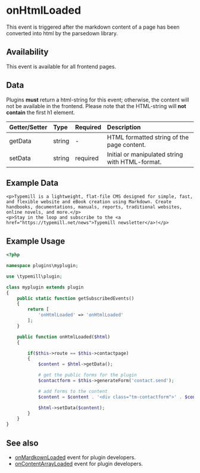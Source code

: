 # onHtmlLoaded

This event is triggered after the markdown content of a page has been converted into html by the parsedown library.

## Availability

This event is available for all frontend pages.

## Data

Plugins **must** return a html-string for this event; otherwise, the content will not be available in the frontend. Please note that the HTML-string will **not contain** the first h1 element.

| Getter/Setter | Type | Required | Description | 
|:---|:---|:---|:---|
| getData | string | - | HTML formatted string of the page content. | 
| setData | string | required | Initial or manipulated string with HTML-format. |

## Example Data

```
<p>Typemill is a lightweight, flat-file CMS designed for simple, fast, and flexible website and eBook creation using Markdown. Create handbooks, documentations, manuals, reports, traditional websites, online novels, and more.</p>
<p>Stay in the loop and subscribe to the <a href="https://typemill.net/news">Typemill newsletter</a>!</p>
```

## Example Usage

```php
<?php

namespace plugins\myplugin;

use \typemill\plugin;

class myplugin extends plugin
{
    public static function getSubscribedEvents()
    {
        return [
            'onHtmlLoaded' => 'onHtmlLoaded'
        ];
    }

    public function onHtmlLoaded($html)
    {

        if($this->route == $this->contactpage)
        {
            $content = $html->getData();

            # get the public forms for the plugin
            $contactform = $this->generateForm('contact.send');

            # add forms to the content
            $content = $content . '<div class="tm-contactform">' . $contactform . '</div>';

            $html->setData($content);
        }
    }
}
```

## See also

* [onMardkownLoaded](/plugin-developers/plugin-events/onmarkdownloaded) event for plugin developers.
* [onContentArrayLoaded](/plugin-developers/plugin-events/oncontentarrayloaded) event for plugin developers.


